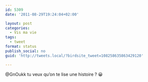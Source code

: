 ```yaml
---
id: 5309
date: '2011-08-29T19:24:04+02:00'

layout: post
categories:
  - Vis ma vie
tags:
  - tweet
format: status
publish_social: no
guid: 'http://tweets.local/?birdsite_tweet=108258635863429120'

---
```


@GnOukk tu veux qu’on te lise une histoire ? 😀
